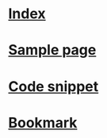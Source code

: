 # [Index](index.md)
# [Sample page](samplePage.md)
# [Code snippet](codeSnippet.md)
# [Bookmark](bookmark.md)
